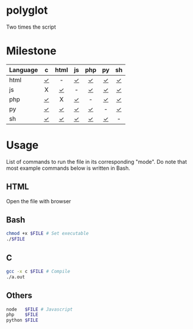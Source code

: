 [#]:#<<\<\!--&>/dev/null

# polyglot

Two times the script

# Milestone

<t>

| Language | c | html | js | php | py | sh |
| --- | :-: | :-: | :-: | :-: | :-: | :-: |
| html | [✓](src/html-c) | - | [✓](src/html-js) | [✓](src/html-php) | [✓](src/html-py) | [✓](src/html-sh) |
| js | X | [✓](src/js-html) | - | [✓](src/js-php) | [✓](src/js-py) | [✓](src/js-sh) |
| php | [✓](src/php-c) | X | [✓](src/php-js) | - | [✓](src/php-py) | [✓](src/php-sh) |
| py | [✓](src/py-c) | [✓](src/py-html) | [✓](src/py-js) | [✓](src/py-php) | - | [✓](src/py-sh) |
| sh | [✓](src/sh-c) | [✓](src/sh-html) | [✓](src/sh-js) | [✓](src/sh-php) | [✓](src/sh-py) | - |

</t>

# Usage

List of commands to run the file in its corresponding "mode".
 Do note that most example commands below is written in Bash.

## HTML

Open the file with browser

## Bash

```bash
chmod +x $FILE # Set executable
./$FILE
```

## C

```bash
gcc -x c $FILE # Compile
./a.out
```

## Others

```bash
node   $FILE # Javascript
php    $FILE
python $FILE
```

<!--
# List languages
LS=($(ls src))
L1=() L2=()
for i in ${LS[@]}
do
    L=${i%-*}
    if [[ ${L1[@]} != *$L* ]]
    then
        L1[${#L1[@]}]=$L
    fi
    L=${i#*-}
    if [[ ${L2[@]} != *$L* ]]
    then
        L2[${#L2[@]}]=$L
    fi
done
L2=($(echo ${L2[*]} | tr " " "\n" | sort))

# Generate table
TABLE="\n| Language |"
for L in ${L2[@]} 
do
    TABLE+=" $L |"
done
TABLE+="\n| --- |"
for L in ${L2[@]} 
do
    TABLE+=" :-: |"
done
TABLE+="\n"
for L in ${L1[@]}
do
    TABLE+="| $L |"
    for R in ${L2[@]}
    do
        F="$L-$R"
        if [[ $L == $R ]]
        then
            TABLE+=" - |"
        elif [[ ${LS[@]} == *$F* ]]
        then
            TABLE+=" [✓](src\/$F) |"
        else
            TABLE+=" X |"
        fi
    done
    TABLE+="\n"
done

# Write table
perl -0777 -i -pe "s/(<t>\n).*?(\n<\/t>)/\$1$TABLE\$2/s" README.md

if [[ $USER != "runner" ]]
then
    echo "NOT RUNNER, SKIPPING COMMIT"
    exit 0
fi

git config --global user.email gary.github@gmail.com
git config --global user.name wotgary
git add README.md
git commit -m "Update README.md (Auto)"
git push
#-->
